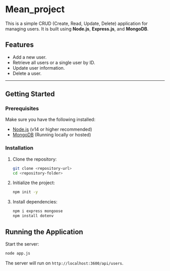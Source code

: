 # Mean_project

This is a simple CRUD (Create, Read, Update, Delete) application for managing users. It is built using **Node.js**, **Express.js**, and **MongoDB**. 

## Features
- Add a new user.
- Retrieve all users or a single user by ID.
- Update user information.
- Delete a user.

---

## Getting Started

### Prerequisites
Make sure you have the following installed:
- [Node.js](https://nodejs.org) (v14 or higher recommended)
- [MongoDB](https://www.mongodb.com/) (Running locally or hosted)

### Installation
1. Clone the repository:
   ```bash
   git clone <repository-url>
   cd <repository-folder>
   ```

2. Initialize the project:
   ```bash
   npm init -y
   ```

3. Install dependencies:
   ```bash
   npm i express mongoose
   npm install dotenv
   ```

## Running the Application
Start the server:
```bash
node app.js
```

The server will run on `http://localhost:3600/api/users`.


